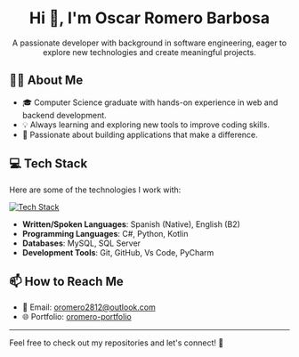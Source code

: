 <h1 align="center">Hi 👋, I'm Oscar Romero Barbosa</h1>

<p align="center">
  A passionate developer with background in software engineering, eager to explore new technologies and create meaningful projects.
</p>

## 👨‍💻 About Me
- 🎓 Computer Science graduate with hands-on experience in web and backend development.
- 💡 Always learning and exploring new tools to improve coding skills.
- 🚀 Passionate about building applications that make a difference.

## 💻 Tech Stack

Here are some of the technologies I work with:

[![Tech Stack](https://skillicons.dev/icons?i=cs,py,kotlin,dotnet,mysql,git)](https://skillicons.dev)

- **Written/Spoken Languages**: Spanish (Native), English (B2)
- **Programming Languages**: C#, Python, Kotlin
- **Databases**: MySQL, SQL Server
- **Development Tools**: Git, GitHub, Vs Code, PyCharm

## 📫 How to Reach Me

- 📧 Email: [oromero2812@outlook.com](mailto:oromero2812@outlook.com)
- 🌐 Portfolio: [oromero-portfolio](https://oromero-portfolio.netlify.app/)

---

Feel free to check out my repositories and let's connect! 💬
